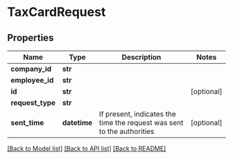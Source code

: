 # TaxCardRequest

## Properties
Name | Type | Description | Notes
------------ | ------------- | ------------- | -------------
**company_id** | **str** |  | 
**employee_id** | **str** |  | 
**id** | **str** |  | [optional] 
**request_type** | **str** |  | 
**sent_time** | **datetime** | If present, indicates the time the request was sent to the authorities | [optional] 

[[Back to Model list]](../README.md#documentation-for-models) [[Back to API list]](../README.md#documentation-for-api-endpoints) [[Back to README]](../README.md)


